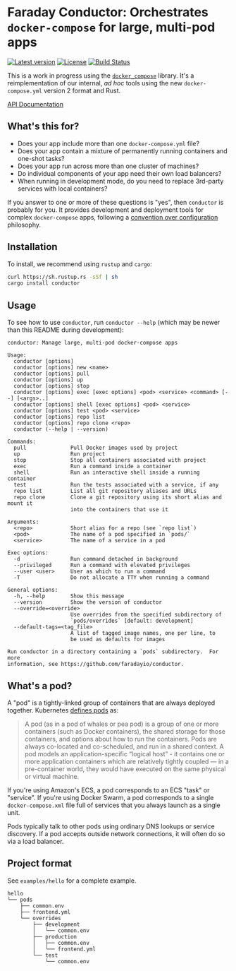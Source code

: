 # Faraday Conductor: Orchestrates `docker-compose` for large, multi-pod apps

[![Latest version](https://img.shields.io/crates/v/conductor.svg)](https://crates.io/crates/conductor) [![License](https://img.shields.io/crates/l/conductor.svg)](https://opensource.org/licenses/MIT) [![Build Status](https://travis-ci.org/faradayio/conductor.svg?branch=master)](https://travis-ci.org/faradayio/conductor)

This is a work in progress using the
[`docker_compose`](https://github.com/emk/docker_compose-rs) library.  It's
a reimplementation of our internal, _ad hoc_ tools using the new
`docker-compose.yml` version 2 format and Rust.

[API Documentation](https://faradayio.github.io/conductor/)

## What's this for?

- Does your app include more than one `docker-compose.yml` file?
- Does your app contain a mixture of permanently running containers and
  one-shot tasks?
- Does your app run across more than one cluster of machines?
- Do individual components of your app need their own load balancers?
- When running in development mode, do you need to replace 3rd-party
  services with local containers?

If you answer to one or more of these questions is "yes", then `conductor`
is probably for you.  It provides development and deployment tools for
complex `docker-compose` apps, following
a [convention over configuration][coc] philosophy.

[coc]: https://en.wikipedia.org/wiki/Convention_over_configuration

## Installation

To install, we recommend using `rustup` and `cargo`:

```sh
curl https://sh.rustup.rs -sSf | sh
cargo install conductor
```

## Usage

To see how to use `conductor`, run `conductor --help` (which may be newer
than this README during development):

```
conductor: Manage large, multi-pod docker-compose apps

Usage:
  conductor [options]
  conductor [options] new <name>
  conductor [options] pull
  conductor [options] up
  conductor [options] stop
  conductor [options] exec [exec options] <pod> <service> <command> [--] [<args>..]
  conductor [options] shell [exec options] <pod> <service>
  conductor [options] test <pod> <service>
  conductor [options] repo list
  conductor [options] repo clone <repo>
  conductor (--help | --version)

Commands:
  pull              Pull Docker images used by project
  up                Run project
  stop              Stop all containers associated with project
  exec              Run a command inside a container
  shell             Run an interactive shell inside a running container
  test              Run the tests associated with a service, if any
  repo list         List all git repository aliases and URLs
  repo clone        Clone a git repository using its short alias and mount it
                    into the containers that use it

Arguments:
  <repo>            Short alias for a repo (see `repo list`)
  <pod>             The name of a pod specified in `pods/`
  <service>         The name of a service in a pod

Exec options:
  -d                Run command detached in background
  --privileged      Run a command with elevated privileges
  --user <user>     User as which to run a command
  -T                Do not allocate a TTY when running a command

General options:
  -h, --help        Show this message
  --version         Show the version of conductor
  --override=<override>
                    Use overrides from the specified subdirectory of
                    `pods/overrides` [default: development]
  --default-tags=<tag_file>
                    A list of tagged image names, one per line, to
                    be used as defaults for images

Run conductor in a directory containing a `pods` subdirectory.  For more
information, see https://github.com/faradayio/conductor.
```

## What's a pod?

A "pod" is a tightly-linked group of containers that are always deployed
together.  Kubernetes [defines pods][pods] as:

> A pod (as in a pod of whales or pea pod) is a group of one or more
> containers (such as Docker containers), the shared storage for those
> containers, and options about how to run the containers. Pods are always
> co-located and co-scheduled, and run in a shared context. A pod models an
> application-specific “logical host” - it contains one or more application
> containers which are relatively tightly coupled — in a pre-container
> world, they would have executed on the same physical or virtual machine.

If you're using Amazon's ECS, a pod corresponds to an ECS "task" or
"service".  If you're using Docker Swarm, a pod corresponds to a single
`docker-compose.xml` file full of services that you always launch as a
single unit.

Pods typically talk to other pods using ordinary DNS lookups or service
discovery.  If a pod accepts outside network connections, it will often do
so via a load balancer.

[pods]: http://kubernetes.io/docs/user-guide/pods/

## Project format

See `examples/hello` for a complete example.

```
hello
└── pods
    ├── common.env
    ├── frontend.yml
    └── overrides
        ├── development
        │   └── common.env
        ├── production
        │   ├── common.env
        │   └── frontend.yml
        └── test
            └── common.env
```
